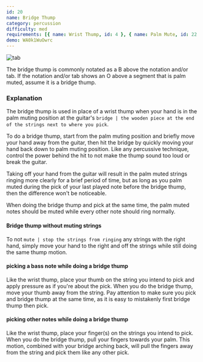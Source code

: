 ```yaml
---
id: 20
name: Bridge Thump
category: percussion
difficulty: med
requirements: [{ name: Wrist Thump, id: 4 }, { name: Palm Mute, id: 22 }]
demo: WA0k1WuOwrc
---
```


![tab](/img/t/bridge-thump.jpg)

The bridge thump is commonly notated as a B above the notation and/or tab. If the notation and/or tab shows an O above a segment that is palm muted, assume it is a bridge thump.

### Explanation

The bridge thump is used in place of a wrist thump when your hand is in the palm muting position at the guitar's `bridge | the wooden piece at the end of the strings next to where you pick`.

To do a bridge thump, start from the palm muting position and briefly move your hand away from the guitar, then hit the bridge by quickly moving your hand back down to palm muting position. Like any percussive technique, control the power behind the hit to not make the thump sound too loud or break the guitar.

Taking off your hand from the guitar will result in the palm muted strings ringing more clearly for a brief period of time, but as long as you palm muted during the pick of your last played note before the bridge thump, then the difference won't be noticeable.

When doing the bridge thump and pick at the same time, the palm muted notes should be muted while every other note should ring normally.

#### Bridge thump without muting strings

To not `mute | stop the strings from ringing` any strings with the right hand, simply move your hand to the right and off the strings while still doing the same thump motion.

#### picking a bass note while doing a bridge thump

Like the wrist thump, place your thumb on the string you intend to pick and apply pressure as if you're about the pick. When you do the bridge thump, move your thumb away from the string. Pay attention to make sure you pick and bridge thump at the same time, as it is easy to mistakenly first bridge thump then pick.

#### picking other notes while doing a bridge thump

Like the wrist thump, place your finger(s) on the strings you intend to pick. When you do the bridge thump, pull your fingers towards your palm. This motion, combined with your bridge arching back, will pull the fingers away from the string and pick them like any other pick.
